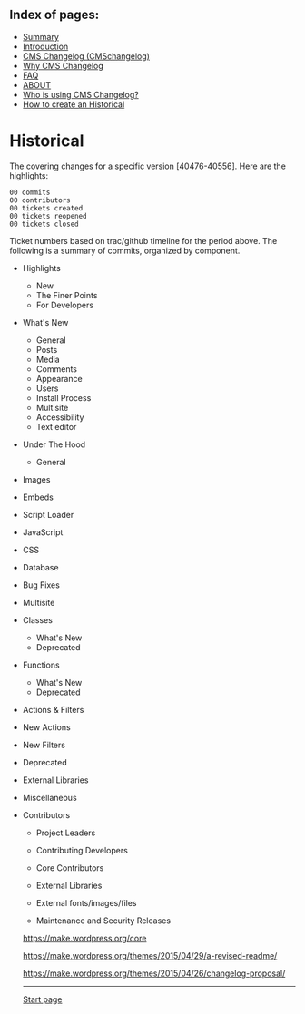 Index of pages:
---------------

* [Summary](/README.md)
* [Introduction](/README.md)
* [CMS Changelog (CMSchangelog)](/CHANGELOG.md)
* [Why CMS Changelog](/WHY.md)
* [FAQ](/FAQ.md)
* [ABOUT](/ABOUT.md)
* [Who is using CMS Changelog?](/USERS.md)
* [How to create an Historical](/HISTORICAL.md)

# Historical

The covering changes for a specific version [40476-40556]. Here are the highlights:

    00 commits
    00 contributors
    00 tickets created
    00 tickets reopened
    00 tickets closed

Ticket numbers based on trac/github timeline for the period above. The following is a summary of commits, organized by component.


* Highlights
  * New
  * The Finer Points
  * For Developers
  
* What's New
  * General
  * Posts
  * Media
  * Comments
  * Appearance
  * Users
  * Install Process
  * Multisite
  * Accessibility
  * Text editor
  
* Under The Hood
  * General
* Images
* Embeds
* Script Loader
* JavaScript
* CSS
* Database
* Bug Fixes
* Multisite
* Classes
  * What's New
  * Deprecated
* Functions
  * What's New
  * Deprecated
 * Actions & Filters
  * New Actions
  * New Filters
  * Deprecated
* External Libraries
* Miscellaneous
  
* Contributors
  * Project Leaders
  * Contributing Developers
  * Core Contributors
  * External Libraries
  * External fonts/images/files
  
  * Maintenance and Security Releases 
  
  https://make.wordpress.org/core
  
  https://make.wordpress.org/themes/2015/04/29/a-revised-readme/

  https://make.wordpress.org/themes/2015/04/26/changelog-proposal/


  ---




  [Start page](./)
  